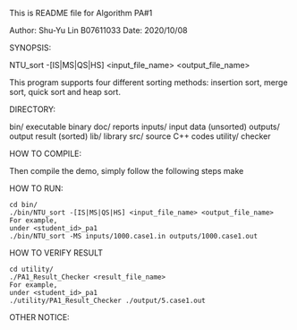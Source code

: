 This is README file for Algorithm PA#1

Author: Shu-Yu Lin B07611033
Date: 2020/10/08

SYNOPSIS:

NTU_sort -[IS|MS|QS|HS] <input_file_name> <output_file_name>

This program supports four different sorting methods: insertion sort, merge sort, quick sort and heap sort.

DIRECTORY:

bin/	  executable binary
doc/	  reports
inputs/   input data (unsorted)
outputs/  output result (sorted)
lib/	  library
src/ 	  source C++ codes
utility/  checker

HOW TO COMPILE:

Then compile the demo, simply follow the following steps
	make

HOW TO RUN:

	cd bin/
	./bin/NTU_sort -[IS|MS|QS|HS] <input_file_name> <output_file_name>
	For example,
	under <student_id>_pa1
	./bin/NTU_sort -MS inputs/1000.case1.in outputs/1000.case1.out

HOW TO VERIFY RESULT

    cd utility/
    ./PA1_Result_Checker <result_file_name>
	For example,
	under <student_id>_pa1
	./utility/PA1_Result_Checker ./output/5.case1.out

OTHER NOTICE:
